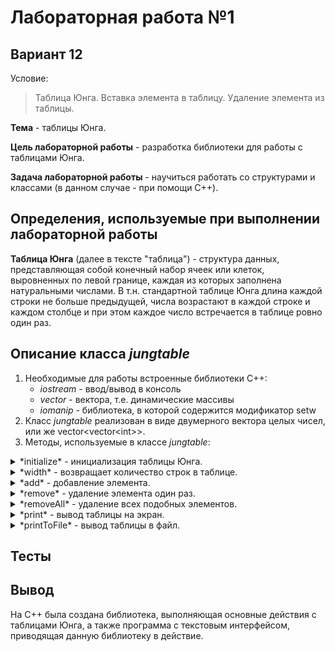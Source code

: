 # Лабораторная работа №1

## Вариант 12

Условие:
> Таблица Юнга. Вставка элемента в таблицу. Удаление элемента из таблицы.

**Тема** - таблицы Юнга.

**Цель лабораторной работы** - разработка библиотеки для работы с таблицами Юнга.

**Задача лабораторной работы** - научиться работать со структурами и классами (в данном случае - при помощи C++).

## Определения, используемые при выполнении лабораторной работы

**Таблица Юнга** (далее в тексте "таблица") - структура данных, представляющая собой конечный набор ячеек или клеток, выровненных по левой границе, каждая из которых заполнена натуральными числами. В т.н. стандартной таблице Юнга длина каждой строки не больше предыдущей, числа возрастают в каждой строке и каждом столбце и при этом каждое число встречается в таблице ровно один раз.

## Описание класса *jungtable*

1. Необходимые для работы встроенные библиотеки C++:
	- *iostream* - ввод/вывод в консоль
	- *vector* - вектора, т.е. динамические массивы
	- *iomanip* - библиотека, в которой содержится модификатор setw
2. Класс *jungtable* реализован в виде двумерного вектора целых чисел, или же vector\<vector\<int\>\>.
3. Методы, используемые в классе *jungtable*:
<details>
<summary> *initialize* - инициализация таблицы Юнга.</summary>
	
	Если к моменту запуска метода таблица, т.е. двумерный вектор, уже непустая, очищается каждый вектор внутри двумерного вектора, а затем и сам двумерный вектор.
	В данный двумерный вектор (таблицу) добавляется заданное количество пустых векторов.

</details>
<details>
<summary> *width* - возвращает количество строк в таблице. </summary>
	
	Производится вывод количества векторов в двумерном векторе.

</details>
<details>
<summary> *add* - добавление элемента. </summary>
	
	В конец заданного вектора из таблицы добавляется элемент.

</details>
<details>
<summary> *remove* - удаление элемента один раз. </summary>
	
	Объявляется переменная in_table, изначально равная false. Начинается проход по таблице. Если элемент найден, удаляется первое его включение в таблицу, выводится соответствующее сообщение и работа метода завершается. Если ни одного такого элемента в таблице не было найдено (т.е. in_table остался равным false), выводится сообщение об отсутствии числа в таблице Юнга.

</details>
<details>
<summary> *removeAll* - удаление всех подобных элементов. </summary>
	
	Объявляется переменная in_table, изначально равная false. Начинается проход по таблице. Если элемент найден, он удаляется из таблицы, in_table становится равным true и строка просматривается заново до тех пор, пока элемента в таблице больше не будет. После этого просматривается следующая строка. Если так ни одного элемента в таблице не было найдено (т.е. in_table остался равным false), выводится соответствующее сообщение.

</details>
<details>
<summary> *print* - вывод таблицы на экран. </summary>
	
	Если сама таблица пуста или пуста каждая её строка, на экран выводится сообщение "Таблица пуста". Иначе выводится текст "Таблица Юнга:", а дальше построчно выводится таблица.

</details>
<details>
<summary> *printToFile* - вывод таблицы в файл. </summary>
	
	Аналогично методу print, но вывод производится не на экран, а в заданный текстовый файл. Дополнительно на экран выводится сообщение об успешном выводе таблицы, если таблица непуста.

</details>


		
## Тесты


## Вывод

На C++ была создана библиотека, выполняющая основные действия с таблицами Юнга, а также программа с текстовым интерфейсом, приводящая данную библиотеку в действие.
